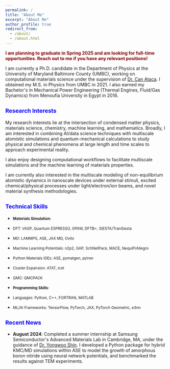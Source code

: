 ```yaml
---
permalink: /
title: "About Me"
excerpt: "About Me"
author_profile: true
redirect_from: 
  - /about/
  - /about.html
---
```


<span style="color: maroon;"><strong>I am planning to graduate in Spring 2025 and am looking for full-time opportunities. Reach out to me if you have any relevant positions!</strong></span>

I am currently a Ph.D. candidate in the Department of Physics at the University of Maryland Baltimore County (UMBC), working on computational materials science under the supervision of [Dr. Can Ataca](https://physics.umbc.edu/people/faculty/ataca/). I obtained my M.S. in Physics from UMBC in 2021. I also earned my Bachelor's in Mechanical Power Engineering (Thermal Engines, Fluid/Gas Dynamics) from Menoufia University in Egypt in 2016. 

## <span style="color: blue; font-size: smaller;">Research Interests</span>

My research interests lie at the intersection of condensed matter physics, materials science, chemistry, machine learning, and mathematics. Broadly, I am interested in combining AI/data science techniques with multiscale atomistic simulations and quantum-mechanical calculations to study physical and chemical phenomena at large length and time scales to approach experimental reality.

I also enjoy designing computational workflows to facilitate multiscale simulations and the machine learning of materials properties. 

I am currently also interested in the multiscale modeling of non-equilibrium atomistic dynamics in nanoscale devices under external stimuli, excited chemical/physical processes under light/electron/ion beams, and novel material synthesis methodologies.

## <span style="color: blue; font-size: smaller;">Technical Skills</span>

- <span style="font-size: smaller;">**Materials Simulation**:
- <span style="font-size: smaller;"> DFT: VASP, Quantum ESPRESSO, GPAW, DFTB+, SIESTA/TranSiesta</span>
- <span style="font-size: smaller;"> MD: LAMMPS, ASE, JAX MD, Ovito</span>
- <span style="font-size: smaller;"> Machine Learning Potentials: n2p2, GAP, SchNetPack, MACE, NequIP/Allegro</span>
- <span style="font-size: smaller;"> Python Materials IDEs: ASE, pymatgen, pyiron</span>
- <span style="font-size: smaller;"> Cluster Expansion: ATAT, icet</span>
- <span style="font-size: smaller;"> QMC: QMCPACK</span>

- <span style="font-size: smaller;">**Programming Skills**:
- <span style="font-size: smaller;"> Languages: Python, C++, FORTRAN, MATLAB</span>
- <span style="font-size: smaller;"> ML/AI Frameworks: TensorFlow, PyTorch, JAX, PyTorch Geometric, e3nn</span>

## <span style="color: blue; font-size: smaller;">Recent News</span>

- **August 2024**: Completed a summer internship at Samsung Semiconductor's Advanced Materials Lab in Cambridge, MA, under the guidance of [Dr. Yongwoo Shin](https://scholar.google.com/citations?user=0R3aEUUAAAAJ&hl=en). I developed a Python package for hybrid KMC/MD simulations within ASE to model the growth of amorphous boron nitride using neural network potentials, and benchmarked the results against TEM experiments.
